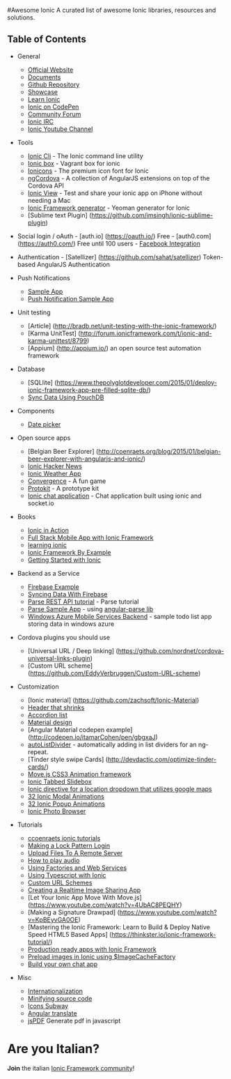 #Awesome Ionic
A curated list of awesome Ionic libraries, resources and solutions.

## Table of Contents


- General
	- [Official Website](http://ionicframework.com)
	- [Documents](http://ionicframework.com/docs/)
	- [Github Repository](https://github.com/driftyco/ionic)
	- [Showcase](http://showcase.ionicframework.com/)
	- [Learn Ionic](http://learn.ionicframework.com/)
	- [Ionic on CodePen](http://codepen.io/ionic/)
	- [Community Forum](http://forum.ionicframework.com/)
	- [Ionic IRC](http://webchat.freenode.net/?randomnick=1&channels=%23ionic&uio=d4)
	- [Ionic Youtube Channel](https://www.youtube.com/channel/UChYheBnVeCfhCmqZfCUdJQw)

- Tools
	- [Ionic Cli](https://www.npmjs.com/package/ionic) - The Ionic command line utility
	- [Ionic box](https://github.com/driftyco/ionic-box) - Vagrant box for ionic
	- [Ionicons](http://ionicons.com/) - The premium icon font for Ionic
	- [ngCordova](http://ngcordova.com/) - A collection of AngularJS extensions on top of the Cordova API
	- [Ionic View](http://apps.ionic.io/view-app) - Test and share your ionic app on iPhone without needing a Mac
	- [Ionic Framework generator](https://github.com/diegonetto/generator-ionic) - Yeoman generator for Ionic
	- [Sublime text Plugin] (https://github.com/imsingh/ionic-sublime-plugin)

- Social login / oAuth
	  - [auth.io] (https://oauth.io/) Free
	  - [auth0.com] (https://auth0.com/) Free until 100 users
	  - [Facebook Integration](http://ccoenraets.github.io/ionic-tutorial/ionic-facebook-integration.html)

- Authentication
      - [Satellizer] (https://github.com/sahat/satellizer) Token-based AngularJS Authentication

- Push Notifications
	- [Sample App](http://devgirl.org/2014/12/16/push-notifications-sample-app-with-ionic-and-ngcordova/)
	- [Push Notification Sample App](https://github.com/hollyschinsky/PushNotificationSample)

- Unit testing
	- [Article] (http://bradb.net/unit-testing-with-the-ionic-framework/)
	- [Karma UnitTest] (http://forum.ionicframework.com/t/ionic-and-karma-unittest/8799)
	- [Appium] (http://appium.io/) an open source test automation framework


- Database
	- [SQLlite] (https://www.thepolyglotdeveloper.com/2015/01/deploy-ionic-framework-app-pre-filled-sqlite-db/)
	- [Sync Data Using PouchDB](http://devgirl.org/2014/12/30/sync-data-using-pouchdb-in-your-ionic-framework-app/)

- Components
	- [Date picker](https://github.com/rajeshwarpatlolla/ionic-datepicker)

- Open source apps
	- [Belgian Beer Explorer] (http://coenraets.org/blog/2015/01/belgian-beer-explorer-with-angularjs-and-ionic/)
	- [Ionic Hacker News](https://github.com/driftyco/front-page)
	- [Ionic Weather App](https://github.com/driftyco/ionic-weather)
	- [Convergence](https://github.com/GrumpyWizards/Convergence) - A fun game
	- [Protokit](https://github.com/Alexintosh/Protokit) - A prototype kit
	- [Ionic chat application](https://github.com/melvin0008/ionic-socketio-chat-client/) - Chat application built using ionic and socket.io

- Books
	- [Ionic in Action](http://www.manning.com/wilken/?a_aid=ionicinaction)
	- [Full Stack Mobile App with Ionic Framework](http://www.amazon.it/Stack-Mobile-Ionic-Framework-English-ebook/dp/B00QF1H380/ref=sr_1_1?ie=UTF8&qid=1423560887&sr=8-1&keywords=full+stack+ionic)
	- [learning ionic](http://www.amazon.it/Learning-Ionic-Arvind-Ravulavaru/dp/1783552603/ref=sr_1_1?ie=UTF8&qid=1458563232&sr=8-1&keywords=Learning+Ionic)
	- [Ionic Framework By Example](http://www.amazon.it/Ionic-Framework-Example-Sani-Yusuf-ebook/dp/B01AJST0W6/ref=sr_1_1?ie=UTF8&qid=1458563315&sr=8-1&keywords=Ionic+Framework+By+Example)
	- [Getting Started with Ionic](http://www.amazon.it/Getting-Started-Ionic-Rahat-Khanna-ebook/dp/B016MWRF16/ref=sr_1_1?ie=UTF8&qid=1458563408&sr=8-1&keywords=Getting+Started+with+Ionic)

- Backend as a Service
	- [Firebase Example](http://www.sitepoint.com/creating-firebase-powered-end-end-ionic-application/)
	- [Syncing Data With Firebase](https://www.thepolyglotdeveloper.com/2014/12/syncing-data-firebase-using-ionic-framework/)
	- [Parse REST API tutorial](http://www.htmlxprs.com/post/12/tutorial-on-using-parse-rest-api-and-ionic-framework-together) - Parse tutorial
	- [Parse Sample App](https://github.com/giorgiofellipe/ionic-angular-parse-boilerplate) - using [angular-parse lib](https://github.com/jimrhoskins/angular-parse)
 	- [Windows Azure Mobile Services Backend](https://github.com/aidancasey/Azure-Ionic-App) - sample todo list app storing data in windows azure

- Cordova plugins you should use
	- [Universal URL / Deep linking] (https://github.com/nordnet/cordova-universal-links-plugin)
	- [Custom URL scheme] (https://github.com/EddyVerbruggen/Custom-URL-scheme)

- Customization
	- [Ionic material] (https://github.com/zachsoft/Ionic-Material)
	- [Header that shrinks](https://github.com/driftyco/ionic-ion-header-shrink)
	- [Accordion list](http://codepen.io/ionic/pen/uJkCz)
	- [Material design](https://material.angularjs.org/)
	- [Angular Material codepen example] (http://codepen.io/itamarCohen/pen/gbgxaJ)
	- [autoListDivider](https://github.com/andrewmcgivery/ionic-ion-autoListDivider) - automatically adding in list dividers for an ng-repeat.
	- [Tinder style swipe Cards] (http://devdactic.com/optimize-tinder-cards/)
	- [Move.js CSS3 Animation framework](https://github.com/visionmedia/move.js)
	- [Ionic Tabbed Slidebox](https://github.com/saravmajestic/ionic/tree/master/tabbedSlideBox)
	- [Ionic directive for a location dropdown that utilizes google maps](https://github.com/israelidanny/ion-google-place)
	- [32 Ionic Modal Animations](https://github.com/kevincobain2000/ionic-animated-modal)
	- [32 Ionic Popup Animations](https://github.com/kevincobain2000/ionic-animated-popup)
	- [Ionic Photo Browser](https://github.com/kevincobain2000/ionic-photo-browser)

- Tutorials
	- [ccoenraets ionic tutorials](http://ccoenraets.github.io/ionic-tutorial/index.html)
	- [Making a Lock Pattern Login](http://devdactic.com/lock-pattern-login-ionic/)
	- [Upload Files To A Remote Server](https://www.thepolyglotdeveloper.com/2015/01/upload-files-remote-server-using-ionic-framework/)
	- [How to play audio](https://www.thepolyglotdeveloper.com/2014/11/playing-audio-android-ios-ionicframework-app/)
	- [Using Factories and Web Services](http://mcgivery.com/ionic-using-factories-and-web-services-for-dynamic-data/)
	- [Using Typescript with Ionic](https://weblogs.asp.net/soever/ionictypescript)
	- [Custom URL Schemes](http://mcgivery.com/using-custom-url-schemes-ionic-framework-app/)
	- [Creating a Realtime Image Sharing App](http://www.htmlxprs.com/post/6/creating-a-realtime-image-sharing-app-with-ionic-and-socketio-tutorial)
	- [Let Your Ionic App Move With Move.js] (https://www.youtube.com/watch?v=4UbAC8PEQHY)
	- [Making a Signature Drawpad] (https://www.youtube.com/watch?v=KpBEyvGA0OE)
	- [Mastering the Ionic Framework: Learn to Build & Deploy Native Speed HTML5 Based Apps] (https://thinkster.io/ionic-framework-tutorial/)
	- [Production ready apps with Ionic Framework](https://www.airpair.com/ionic-framework/posts/production-ready-apps-with-ionic-framework)
	- [Preload images in Ionic using $ImageCacheFactory](http://mcgivery.com/preload-images-ionic/?utm_content=bufferf9a09&utm_medium=social&utm_source=twitter.com&utm_campaign=buffer)
	- [Build your own chat app](http://melvin0008.github.io/blog/ionic-socketio-chat/)

- Misc
	- [Internationalization](http://mcgivery.com/internationalization-of-an-ionic-app-multilanguage-support/)
	- [Minifying source code](http://ionicframework.com/blog/minifying-your-source-code/)
	- [Icons Subway](https://github.com/pixle/subway)
	- [Angular translate](http://angular-translate.github.io/)
	- [jsPDF](https://parall.ax/products/jspdf) Generate pdf in javascript

# Are you Italian?
**Join** the italian [Ionic Framework community](https://www.facebook.com/groups/380772785422827/)!
